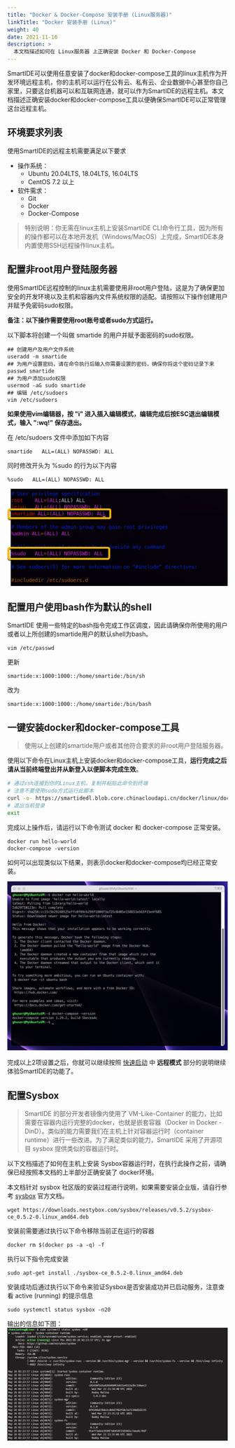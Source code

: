```yaml
---
title: "Docker & Docker-Compose 安装手册 (Linux服务器)"
linkTitle: "Docker 安装手册 (Linux)"
weight: 40
date: 2021-11-16
description: >
  本文档描述如何在 Linux服务器 上正确安装 Docker 和 Docker-Compose
---
```


SmartIDE可以使用任意安装了docker和docker-compose工具的linux主机作为开发环境远程主机，你的主机可以运行在公有云、私有云、企业数据中心甚至你自己家里，只要这台机器可以和互联网连通，就可以作为SmartIDE的远程主机。本文档描述正确安装docker和docker-compose工具以便确保SmartIDE可以正常管理这台远程主机。

## 环境要求列表

使用SmartIDE的远程主机需要满足以下要求

- 操作系统：
  - Ubuntu 20.04LTS, 18.04LTS, 16.04LTS
  - CentOS 7.2 以上
- 软件需求：
  - Git
  - Docker
  - Docker-Compose

> 特别说明：你无需在linux主机上安装SmartIDE CLI命令行工具，因为所有的操作都可以在本地开发机（Windows/MacOS）上完成，SmartIDE本身内置使用SSH远程操作linux主机。

## 配置非root用户登陆服务器

使用SmartIDE远程控制的linux主机需要使用非root用户登陆，这是为了确保更加安全的开发环境以及主机和容器内文件系统权限的适配。请按照以下操作创建用户并赋予免密码sudo权限。

**备注：以下操作需要使用root账号或者sudo方式运行。**

以下脚本将创建一个叫做 smartide 的用户并赋予面密码的sudo权限。

```shell
## 创建用户及用户文件系统
useradd -m smartide
## 为用户设置密码，请在命令执行后输入你需要设置的密码，确保你将这个密码记录下来
passwd smartide
## 为用户添加sudo权限
usermod -aG sudo smartide
## 编辑 /etc/sudoers
vim /etc/sudoers
```

**如果使用vim编辑器，按 "i" 进入插入编辑模式，编辑完成后按ESC退出编辑模式，输入 ":wq!" 保存退出。**

在 /etc/sudoers 文件中添加如下内容

```shell
smartide   ALL=(ALL) NOPASSWD: ALL
```

同时修改开头为 %sudo 的行为以下内容

```shell
%sudo   ALL=(ALL) NOPASSWD: ALL
```

![](images/sudoer_nopwd.png)

## 配置用户使用bash作为默认的shell

SmartIDE 使用一些特定的bash指令完成工作区调度，因此请确保你所使用的用户或者以上所创建的smartide用户的默认shell为bash。

```shell
vim /etc/passwd
```

更新 

```shell
smartide:x:1000:1000::/home/smartide:/bin/sh 
```

改为

```shell
smartide:x:1000:1000::/home/smartide:/bin/bash
```


## 一键安装docker和docker-compose工具

> 使用以上创建的smartide用户或者其他符合要求的非root用户登陆服务器。

使用以下命令在Linux主机上安装docker和docker-compose工具，**运行完成之后请从当前终端登出并从新登入以便脚本完成生效**。

```bash
# 通过ssh连接到你的Linux主机，复制并粘贴此命令到终端
# 注意不要使用sudo方式运行此脚本
curl -o- https://smartidedl.blob.core.chinacloudapi.cn/docker/linux/docker-install.sh | bash
# 退出当前登录
exit
```

完成以上操作后，请运行以下命令测试 docker 和 docker-compose 正常安装。

```shell
docker run hello-world
docker-compose -version
```

如何可以出现类似以下结果，则表示docker和docker-compose均已经正常安装。

![验证docker和docker-compose安装正确](images/docker-install-linux001.png)

完成以上2项设置之后，你就可以继续按照 [快速启动](/zh/docs/quickstart/) 中 **远程模式** 部分的说明继续体验SmartIDE的功能了。

## 配置Sysbox
> SmartIDE 的部分开发者镜像内使用了 VM-Like-Container 的能力，比如需要在容器内运行完整的docker，也就是嵌套容器（Docker in Docker - DinD）。类似的能力需要我们在主机上针对容器运行时（container runtime）进行一些改进。为了满足类似的能力，SmartIDE 采用了开源项目 sysbox  提供类似的容器运行时。

以下文档描述了如何在主机上安装 Sysbox容器运行时，在执行此操作之前，请确保已经按照本文档的上半部分正确安装了 docker环境。

本文档针对 sysbox 社区版的安装过程进行说明，如果需要安装企业版，请自行参考 [sysbox](https://github.com/nestybox/sysbox)  官方文档。

```shell
wget https://downloads.nestybox.com/sysbox/releases/v0.5.2/sysbox-ce_0.5.2-0.linux_amd64.deb
```

安装前需要通过执行以下命令移除当前正在运行的容器

```shell
docker rm $(docker ps -a -q) -f
```

执行以下指令完成安装

```shell
sudo apt-get install ./sysbox-ce_0.5.2-0.linux_amd64.deb
```

安装成功后通过执行以下命令来验证Sysbox是否安装成功并已启动服务，注意查看 active (running) 的提示信息

```shell
sudo systemctl status sysbox -n20
```
输出的信息如下图：
![输入图片说明](images/Sysbox.png)